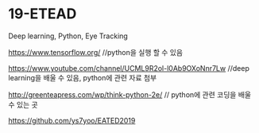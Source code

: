 # 19-ETEAD
Deep learning, Python, Eye Tracking

https://www.tensorflow.org/  //python을 실행 할 수 있음

https://www.youtube.com/channel/UCML9R2ol-l0Ab9OXoNnr7Lw  //deep learning을 배울 수 있음, python에 관련 자료 첨부

http://greenteapress.com/wp/think-python-2e/   // python에 관련 코딩을 배울 수 있는 곳

https://github.com/ys7yoo/EATED2019

